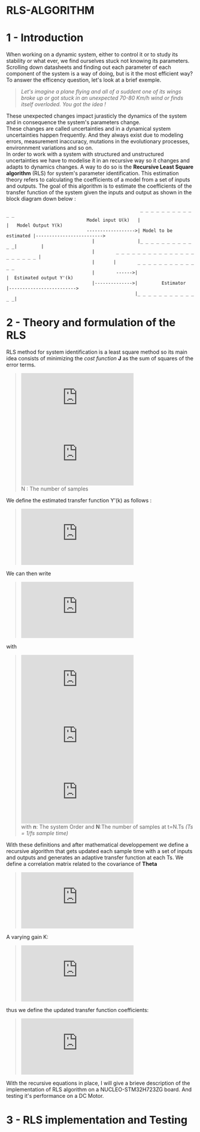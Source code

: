 # RLS-ALGORITHM
# 1 - Introduction
When working on a dynamic system, either to control it or to study its stability or what ever, we find ourselves stuck not knowing its parameters. 
Scrolling down datasheets and finding out each parameter of each component of the system is a way of doing, but is it the most efficient way? 
To answer the efficency question, let's look at a brief exemple.<br/> 

>*Let's imagine a plane flying and all of a suddent one of its wings broke up or got stuck in an unexpected 70-80 Km/h wind or finds itself overloded.
You got the idea ! <br/>*

These unexpected changes impact jurasticly the dynamics of the system and in consequence the system's parameters change.<br/>
These changes are called uncertainties and in a dynamical system uncertainties happen frequently. And they always exist due to modeling errors, measurement inaccuracy, mutations in the evolutionary processes, environnment variations and so on. </br>
In order to work with a system with structured and unstructured uncertainties we have to modelise it in an recursive way so it changes and adapts to dynamics changes. 
A way to do so is the **Recursive Least Square algorithm** (RLS) for system's parameter identification. This estimation theory refers to calculating the coefficients of a model from a set of inputs and outputs.
The goal of this algorithm is to estimate the coefficients of the transfer function of the system given the inputs and output as shown in the block diagram down below :
~~~
                                                  _ _ _ _ _ _ _ _ _ _ _ _ 
                              Model input U(k)   |                       |   Model Output Y(k)
                              ------------------>| Model to be estimated |------------------------->
                                |                |_ _ _ _ _ _ _ _ _ _ _ _|         |
                                |        _ _ _ _ _ _ _ _ _ _ _ _ _ _ _ _ _ _ _ _ _ |    
                                |       |        _ _ _ _ _ _ _ _ _ _ _ _ _ 
                                |        ------>|                         |  Estimated output Y'(k)
                                |-------------->|         Estimator       |------------------------->
                                                |_ _ _ _ _ _ _ _ _ _ _ _ _| 

~~~
# 2 - Theory and formulation of the RLS
RLS method for system identification is a least square method so its main idea consists of minimizing the *cost function* **J** as the sum of squares of the error terms.
>![erreur](https://latex.codecogs.com/png.latex?%5Cdpi%7B100%7D%20%5Cfn_cm%20%5Csmall%20%7B%5Ccolor%7BCadetBlue%7D%20e%28k%29%3DY%28k%29-Y%27%28k%29%20%7D)<br/>
>![cast function](https://latex.codecogs.com/png.latex?%5Cdpi%7B100%7D%20%5Cfn_cm%20%5Csmall%20%7B%5Ccolor%7BCadetBlue%7D%20J%3D%5Cfrac%7B1%7D%7BN%7D%5Csum_%7Bk%3D1%7D%5E%7BN%7De%28k%29%5E%7B2%7D%7D)<br/>
>N : The number of samples

We define the estimated transfer function Y'(k) as follows :
> ![Transfer function](https://latex.codecogs.com/png.latex?%5Cdpi%7B80%7D%20%5Cfn_cm%20%5Csmall%20%7B%5Ccolor%7BCadetBlue%7D%20H%28z%29%20%3D%20%5Cfrac%7BY%27%28z%29%7D%7BU%28z%29%7D%20%3D%20%5Cfrac%7Bb_%7B1%7Dz%5E%7B-1%7D%20&plus;%20b_%7B2%7Dz%5E%7B-2%7D&plus;...&plus;b_%7Bn%7Dz%5E%7B-n%7D%7D%7B1&plus;a_%7B1%7Dz%5E%7B-1%7D%20&plus;%20a_%7B2%7Dz%5E%7B-2%7D&plus;...&plus;a_%7Bn%7Dz%5E%7B-n%7D%7D%7D)<br/>

We can then write
>![Y(k)](https://latex.codecogs.com/png.latex?%5Cdpi%7B100%7D%20%5Cfn_cm%20%5Csmall%20%7B%5Ccolor%7BCadetBlue%7D%20Y%28k%29%3D%5CTheta%20X%7D)

with<br/>
>![teta](https://latex.codecogs.com/png.latex?%5Cdpi%7B100%7D%20%5Cfn_cm%20%5Csmall%20%7B%5Ccolor%7BCadetBlue%7D%20%5CTheta%5E%7BT%7D%20%3D%5Cbegin%7Bbmatrix%7D%20a_%7B1%7D%26a_%7B2%7D%26.%26.%26.%26a_%7Bn%7D%26b_%7B1%7D%26.%26.%26.%26b_%7Bn%7D%20%5Cend%7Bbmatrix%7D%7D)<br/>
>![X](https://latex.codecogs.com/png.latex?%5Cdpi%7B100%7D%20%5Cfn_cm%20%5Csmall%20%7B%5Ccolor%7BCadetBlue%7D%20X_%7Bk%7D%3D%5Cbegin%7Bbmatrix%7D%20X%5E%7BT%7D_%7B1%7D%26.%26.%26.%26X%5E%7BT%7D_%7BN%7D%20%5Cend%7Bbmatrix%7D%7D)<br/>
>![Xk](https://latex.codecogs.com/png.latex?%5Cdpi%7B100%7D%20%5Cfn_cm%20%5Csmall%20%7B%5Ccolor%7BCadetBlue%7D%20X_%7Bk%7D%3D%5Cbegin%7Bbmatrix%7D%20-Y%28k-1%29%26.%26.%26.%26-Y%28k-n%29%26U%28k-1%29%26.%26.%26.%26U%28k-n%29%20%5Cend%7Bbmatrix%7D%7D)<br/>
>with **n**: The system Order and **N**:The number of samples at t=N.Ts *(Ts = 1/fs sample time)*

With these definitions and after mathematical developpement we define a recursive algorithm that gets updated each sample time with a set of inputs and outputs and generates an adaptive transfer function at each Ts.
We define a correlation matrix related to the covariance of **Theta**
>![Pn+1](https://latex.codecogs.com/png.latex?%5Cdpi%7B100%7D%20%5Cfn_cm%20%5Csmall%20%7B%5Ccolor%7BCadetBlue%7D%20P_%7BN&plus;1%7D%3D%5Cfrac%7BP_%7BN%7D%7D%7B%5Clambda%7D.%28%5Cfrac%7BI-X_%7BN&plus;1%7DX_%7BN&plus;1%7D%5E%7BT%7DP_%7BN%7D%7D%7B%5Clambda%20&plus;%20X_%7BN&plus;1%7D%5E%7BT%7DP_%7BN%7D%7D%29%7D)<br/>

A varying gain K:
>![K](https://latex.codecogs.com/png.latex?%5Cdpi%7B100%7D%20%5Cfn_cm%20%5Csmall%20%7B%5Ccolor%7BCadetBlue%7D%20K_%7BN&plus;1%7D%3D%20%5Cfrac%7BP_%7BN%7DX_%7BN&plus;1%7D%7D%7B%5Clambda%20&plus;X_%7BN&plus;1%7D%5E%7BT%7DP_%7BN%7DX_%7BN&plus;1%7D%7D%7D)

thus we define the updated transfer function coefficients:
>![Theta](https://latex.codecogs.com/png.latex?%5Cdpi%7B100%7D%20%5Cfn_cm%20%5Csmall%20%7B%5Ccolor%7BCadetBlue%7D%20%5CTheta%20_%7BN&plus;1%7D%20%3D%20%5CTheta_%7BN%7D%20&plus;K_%7BN&plus;1%7D%5BY_%7BN&plus;1%7D%20-%20X_%7BN&plus;1%7D%5E%7BT%7D%5CTheta%20_%7BN%7D%5D%7D)

With the recursive equations in place, I will give a brieve description of the implementation of RLS algorithm on a NUCLEO-STM32H723ZG board. 
And testing it's performance on a DC Motor.<br/>
# 3 - RLS implementation and Testing





                   
                   
                   
